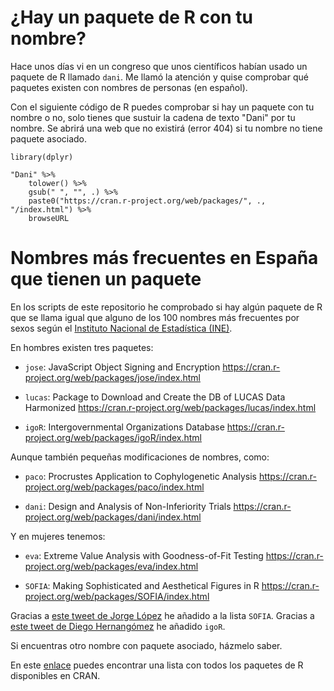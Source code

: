 # ¿Hay un paquete de R con tu nombre?

Hace unos días vi en un congreso que unos científicos habían usado un paquete de R llamado `dani`. Me llamó la atención y quise comprobar qué paquetes existen con nombres de personas (en español).

Con el siguiente código  de R puedes comprobar si hay un paquete con tu nombre o no, solo tienes que sustuir la cadena de texto "Dani" por tu nombre. Se abrirá una web que no existirá (error 404) si tu nombre no tiene paquete asociado.

```{r}
library(dplyr)

"Dani" %>%
    tolower() %>%
    gsub(" ", "", .) %>% 
    paste0("https://cran.r-project.org/web/packages/", ., "/index.html") %>% 
    browseURL
```

# Nombres más frecuentes en España que tienen un paquete

En los scripts de este repositorio he comprobado si hay algún paquete de R que se llama igual que alguno de los 100 nombres más frecuentes por sexos según el [Instituto Nacional de Estadística (INE)](https://www.ine.es/dyngs/INEbase/es/operacion.htm?c=Estadistica_C&cid=1254736177009&menu=resultados&idp=1254734710990#!tabs-1254736195454).

En hombres existen tres paquetes:

- `jose`: JavaScript Object Signing and Encryption https://cran.r-project.org/web/packages/jose/index.html

- `lucas`: Package to Download and Create the DB of LUCAS Data Harmonized https://cran.r-project.org/web/packages/lucas/index.html

- `igoR`: Intergovernmental Organizations Database https://cran.r-project.org/web/packages/igoR/index.html

Aunque también pequeñas modificaciones de nombres, como:

- `paco`: Procrustes Application to Cophylogenetic Analysis https://cran.r-project.org/web/packages/paco/index.html

- `dani`: Design and Analysis of Non-Inferiority Trials https://cran.r-project.org/web/packages/dani/index.html

Y en mujeres tenemos:

- `eva`: Extreme Value Analysis with Goodness-of-Fit Testing https://cran.r-project.org/web/packages/eva/index.html

- `SOFIA`: Making Sophisticated and Aesthetical Figures in R https://cran.r-project.org/web/packages/SOFIA/index.html 

Gracias a [este tweet de Jorge López](https://twitter.com/jlopezper/status/1364912098136965121) he añadido a la lista `SOFIA`. Gracias a [este tweet de Diego Hernangómez](https://twitter.com/dhernangomez/status/1364997565607940099) he añadido `igoR`.

Si encuentras otro nombre con paquete asociado, házmelo saber.

En este [enlace](https://cran.r-project.org/web/packages/available_packages_by_name.html) puedes encontrar una lista con todos los paquetes de R disponibles en CRAN.